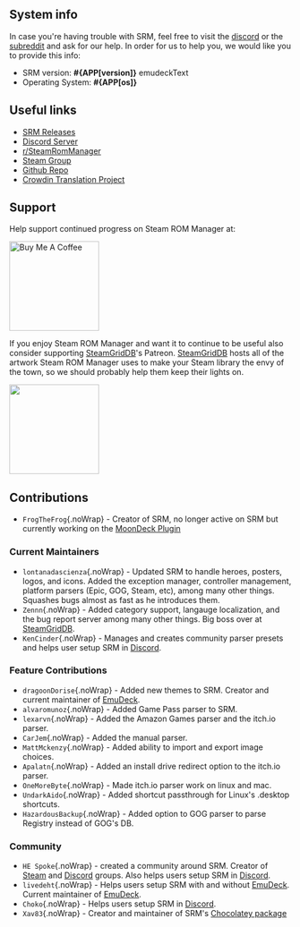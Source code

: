 ## System info

In case you're having trouble with SRM, feel free to visit the [discord](https://discord.gg/bnSVJrz) or the [subreddit](https://www.reddit.com/r/SteamRomManager/) and ask for our help. In order for us to help you, we would like you to provide this info:

- SRM version: **#{APP[version]}** emudeckText
- Operating System: **#{APP[os]}**

## Useful links

- [SRM Releases](https://github.com/SteamGridDB/steam-rom-manager/releases)
- [Discord Server](https://discord.gg/bnSVJrz)
- [r/SteamRomManager](https://www.reddit.com/r/SteamRomManager/)
- [Steam Group](https://steamcommunity.com/groups/steamrommanager)
- [Github Repo](https://github.com/SteamGridDB/steam-rom-manager)
- [Crowdin Translation Project](https://crowdin.com/project/steam-rom-manager)

## Support

Help support continued progress on Steam ROM Manager at:

<a href="https://www.buymeacoffee.com/cbartondock">
  <img src="https://raw.githubusercontent.com/SteamGridDB/steam-rom-manager/master/src/assets/images/buy-me-a-coffee.png" alt="Buy Me A Coffee" width="160">
</a>

If you enjoy Steam ROM Manager and want it to continue to be useful also consider supporting [SteamGridDB](https://www.steamgriddb.com/)'s Patreon. [SteamGridDB](https://www.steamgriddb.com/) hosts all of the artwork Steam ROM Manager uses to make your Steam library the envy of the town, so we should probably help them keep their lights on.

<a href="https://www.patreon.com/steamgriddb">
    <img src="https://c5.patreon.com/external/logo/become_a_patron_button@2x.png" width="160">
</a>

## Contributions

- `FrogTheFrog`{.noWrap} - Creator of SRM, no longer active on SRM but currently working on the [MoonDeck Plugin](https://github.com/FrogTheFrog/moondeck)

### Current Maintainers

- `lontanadascienza`{.noWrap} - Updated SRM to handle heroes, posters, logos, and icons. Added the exception manager, controller management, platform parsers (Epic, GOG, Steam, etc), among many other things. Squashes bugs almost as fast as he introduces them.
- `Zennn`{.noWrap} - Added category support, langauge localization, and the bug report server among many other things. Big boss over at [SteamGridDB](https://www.steamgriddb.com/).
- `KenCinder`{.noWrap} - Manages and creates community parser presets and helps user setup SRM in [Discord](https://discord.gg/bnSVJrz).

### Feature Contributions

- `dragoonDorise`{.noWrap} - Added new themes to SRM. Creator and current maintainer of [EmuDeck](https://www.emudeck.com/).
- `alvaromunoz`{.noWrap} - Added Game Pass parser to SRM.
- `lexarvn`{.noWrap} - Added the Amazon Games parser and the itch.io parser.
- `CarJem`{.noWrap} - Added the manual parser.
- `MattMckenzy`{.noWrap} - Added ability to import and export image choices.
- `Apalatn`{.noWrap} - Added an install drive redirect option to the itch.io parser.
- `OneMoreByte`{.noWrap} - Made itch.io parser work on linux and mac.
- `UndarkAido`{.noWrap} - Added shortcut passthrough for Linux's .desktop shortcuts.
- `HazardousBackup`{.noWrap} - Added option to GOG parser to parse Registry instead of GOG's DB.

### Community

- `HE Spoke`{.noWrap} - created a community around SRM. Creator of [Steam](https://steamcommunity.com/groups/steamrommanager) and [Discord](https://discord.gg/bnSVJrz) groups. Also helps users setup SRM in [Discord](https://discord.gg/bnSVJrz).
- `livedeht`{.noWrap} - Helps users setup SRM with and without [EmuDeck](https://www.emudeck.com/). Current maintainer of [EmuDeck](https://www.emudeck.com/).
- `Choko`{.noWrap} - Helps users setup SRM in [Discord](https://discord.gg/bnSVJrz).
- `Xav83`{.noWrap} - Creator and maintainer of SRM's [Chocolatey package](https://community.chocolatey.org/packages/steam-rom-manager)
